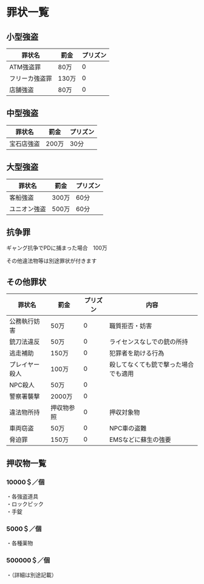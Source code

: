 # 罪状一覧

## 小型強盗

| 罪状名     | 罰金   | プリズン |
| ------- | ---- | ---- |
| ATM強盗罪  | 80万  | 0    |
| フリーカ強盗罪 | 130万 | 0    |
| 店舗強盗    | 80万  | 0    |

## 中型強盗

| 罪状名   | 罰金   | プリズン |
| ----- | ---- | ---- |
| 宝石店強盗 | 200万 | 30分  |

## 大型強盗

| 罪状名    | 罰金   | プリズン |
| ------ | ---- | ---- |
| 客船強盗   | 300万 | 60分  |
| ユニオン強盗 | 500万 | 60分  |

## 抗争罪

ギャング抗争でPDに捕まった場合　100万

その他違法物等は別途罪状が付きます

## その他罪状

| 罪状名     | 罰金    | プリズン | 内容                 |
| ------- | ----- | ---- | ------------------ |
| 公務執行妨害  | 50万   | 0    | 職質拒否・妨害            |
| 銃刀法違反   | 50万   | 0    | ライセンスなしでの銃の所持      |
| 逃走補助    | 150万  | 0    | 犯罪者を助ける行為          |
| プレイヤー殺人 | 100万  | 0    | 殺してなくても銃で撃った場合でも適用 |
| NPC殺人   | 50万   | 0    |                    |
| 警察署襲撃   | 2000万 | 0    |                    |
| 違法物所持   | 押収物参照 | 0    | 押収対象物              |
| 車両窃盗    | 50万   | 0    | NPC車の盗難            |
| 脅迫罪     | 150万  | 0    | EMSなどに蘇生の強要        |

## 押収物一覧

### 10000＄／個

・各強盗道具\
・ロックピック\
・手錠

### 5000＄／個

・各種薬物

### 500000＄／個

・（詳細は別途記載）
